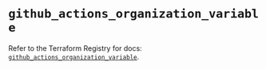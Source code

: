 # `github_actions_organization_variable`

Refer to the Terraform Registry for docs: [`github_actions_organization_variable`](https://registry.terraform.io/providers/integrations/github/6.3.0/docs/resources/actions_organization_variable).
